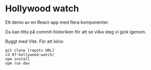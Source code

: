 # Hollywood watch

Ett demo av en React-app med flera komponenter.

Du kan titta på commit-historiken för att se vilka steg vi gick igenom.

Byggt med Vite. För att köra:
```
git clone [repots URL]
cd 07-hollywood-watch/
npm install
npm run dev
```
